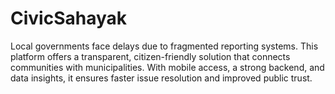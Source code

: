 # CivicSahayak
Local governments face delays due to fragmented reporting systems. This platform offers a transparent, citizen-friendly solution that connects communities with municipalities. With mobile access, a strong backend, and data insights, it ensures faster issue resolution and improved public trust.
